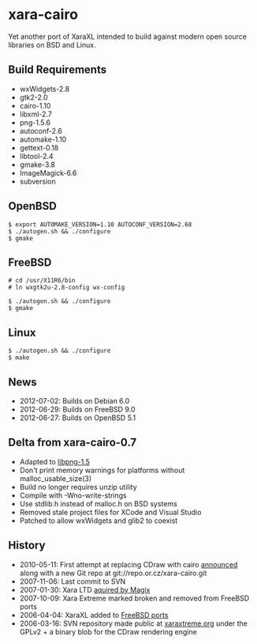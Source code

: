 xara-cairo
==========

Yet another port of XaraXL intended to build against modern open source
libraries on BSD and Linux.

Build Requirements
------------------

* wxWidgets-2.8
* gtk2-2.0
* cairo-1.10
* libxml-2.7
* png-1.5.6
* autoconf-2.6
* automake-1.10
* gettext-0.18
* libtool-2.4
* gmake-3.8
* ImageMagick-6.6
* subversion

OpenBSD
-------

    $ export AUTOMAKE_VERSION=1.10 AUTOCONF_VERSION=2.68
    $ ./autogen.sh && ./configure
    $ gmake

FreeBSD
-------

    # cd /usr/X11R6/bin
	# ln wxgtk2u-2.8-config wx-config

    $ ./autogen.sh && ./configure
    $ gmake

Linux
-----

    $ ./autogen.sh && ./configure
    $ make

News
----

- 2012-07-02: Builds on Debian 6.0
- 2012-06-29: Builds on FreeBSD 9.0
- 2012-06-27: Builds on OpenBSD 5.1

Delta from xara-cairo-0.7
-------------------------

- Adapted to [libpng-1.5](http://www.libpng.org/pub/png/libpng-manual.txt)
- Don't print memory warnings for platforms without malloc_usable_size(3)
- Build no longer requires unzip utility
- Compile with -Wno-write-strings 
- Use stdlib.h instead of malloc.h on BSD systems
- Removed stale project files for XCode and Visual Studio
- Patched to allow wxWidgets and glib2 to coexist

History
-------

- 2010-05-11: First attempt at replacing CDraw with cairo [announced](http://lists.cairographics.org/archives/cairo/2010-May/019862.html) along with a new Git repo at git://repo.or.cz/xara-cairo.git
- 2007-11-06: Last commit to SVN
- 2007-01-30: Xara LTD [aquired by Magix](http://www.talkgraphics.com/showthread.php?25654-Xara-acquired-by-MAGIX)
- 2007-10-09: Xara Extreme marked broken and removed from FreeBSD ports
- 2006-04-04: XaraXL added to [FreeBSD ports](http://www.freebsdsoftware.org/graphics/xaralx.html)
- 2006-03-16: SVN repository made public at
  [xaraxtreme.org](http://www.xaraxtreme.org/) under the GPLv2 + a binary blob for the CDraw rendering engine


[malloc]: http://stackoverflow.com/questions/3886539/how-to-find-how-much-space-is-allocated-by-a-call-to-malloc
[malloc_usable_size]: http://readlist.com/lists/netbsd.org/current-users/3/17022.html

